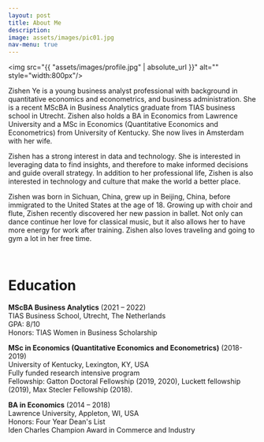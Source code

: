 ```yaml
---
layout: post
title: About Me
description: 
image: assets/images/pic01.jpg
nav-menu: true
---
```


<span class="image left"><img src="{{ "assets/images/profile.jpg" | absolute_url }}" alt="" style="width:800px"/></span>

Zishen Ye is a young business analyst professional with background in quantitative economics and econometrics, and business administration. She is a recent MScBA in Business Analytics graduate from TIAS business school in Utrecht.  Zishen also holds a BA in Economics from Lawrence University and a MSc in Economics (Quantitative Economics and Econometrics) from University of Kentucky. She now lives in Amsterdam with her wife.  

Zishen has a strong interest in data and technology. She is interested in leveraging data to find insights, and therefore to make informed decisions and guide overall strategy. In addition to her professional life, Zishen is also interested in technology and culture that make the world a better place. 

Zishen was born in Sichuan, China, grew up in Beijing, China, before immigrated to the United States at the age of 18.  Growing up with choir and flute, Zishen recently discovered her new passion in ballet. Not only can dance continue her love for classical music, but it also allows her to have more energy for work after training. Zishen also loves traveling and going to gym a lot in her free time. 

<br/>

# Education

**MScBA Business Analytics** (2021 – 2022) <br/>
TIAS Business School, Utrecht, The Netherlands <br/>
GPA: 8/10  <br/>
Honors: TIAS Women in Business Scholarship


**MSc in Economics (Quantitative Economics and Econometrics)** (2018-2019) <br/>
University of Kentucky, Lexington, KY, USA <br/>
Fully funded research intensive program <br/>
Fellowship: Gatton Doctoral Fellowship (2019, 2020), Luckett fellowship (2019), Max Stecler Fellowship (2018).

**BA in Economics** (2014 – 2018) <br/>
Lawrence University, Appleton, WI, USA <br/>
Honors: Four Year Dean's List <br/>
        Iden Charles Champion Award in Commerce and Industry



